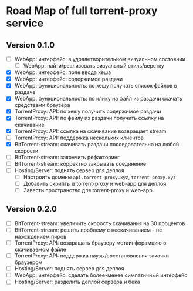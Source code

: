 # Road Map of full torrent-proxy service

## Version 0.1.0

- [ ] WebApp: интерфейс: в удовлетворительном визуальном состоянии
    - [ ] WebApp: найти/реализовать визуальный стиль/верстку
- [x] WebApp: интерфейс: поле ввода хеша
- [x] WebApp: интерфейс: содержимое раздачи
- [x] WebApp: функциональность: по хешу получать список файлов в раздаче
- [x] WebApp: функциональность: по клику на файл из раздачи скачать средствами браузера
- [x] TorrentProxy: API: по хешу получить содержимое раздачи
- [x] TorrentProxy: API: по файлу из раздачи получить ссылку на скачивание
- [x] TorrentProxy: API: ссылка на скачивание возвращает stream
- [ ] TorrentProxy: API: поддержка нескольких клиентов
- [x] BitTorrent-stream: скачивать раздачи последовательно на любой скорости 
- [ ] BitTorrent-stream: закончить рефакторинг
- [ ] BitTorrent-stream: корректно закрывать соединение 
- [ ] Hosting/Server: поднять сервер для деплоя
    - [ ] Настроить домены `api.torrent-proxy.xyz`, `torrent-proxy.xyz`
    - [ ] Добавить скрипты в torrent-proxy и web-app для деплоя
    - [ ] Завести пространство для torrent-proxy и web-app

## Version 0.2.0

- [ ] BitTorrent-stream: увеличить скорость скачивания на 30 процентов
- [ ] BitTorrent-stream: решить проблему с нескачиванием - не нахождением пиров
- [ ] TorrentProxy: API: возвращать браузеру метаинфорамцию о скачиваемом файле
- [ ] TorrentProxy: API: поддержка паузы/восстановления закачки браузером
- [ ] Hosting/Server: поднять сервер для деплоя
- [ ] WebApp: интерфейс: сделать более-менее симпатичный интерфейс
- [ ] Hosting/Server: разделить деплой сервера и бека
